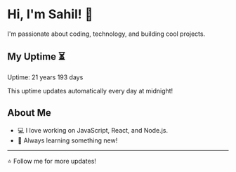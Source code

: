 # Hi, I'm Sahil! 👋

I'm passionate about coding, technology, and building cool projects.

## My Uptime ⏳
Uptime: 21 years 193 days

This uptime updates automatically every day at midnight!

## About Me
- 💻 I love working on JavaScript, React, and Node.js.
- 🎯 Always learning something new!

---

⭐️ Follow me for more updates!
